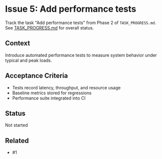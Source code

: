 # Issue 5: Add performance tests

Track the task "Add performance tests" from Phase 2 of `TASK_PROGRESS.md`.
See [TASK_PROGRESS.md](../TASK_PROGRESS.md) for overall status.

## Context
Introduce automated performance tests to measure system behavior under
typical and peak loads.

## Acceptance Criteria
- Tests record latency, throughput, and resource usage
- Baseline metrics stored for regressions
- Performance suite integrated into CI

## Status
Not started

## Related
- #1
